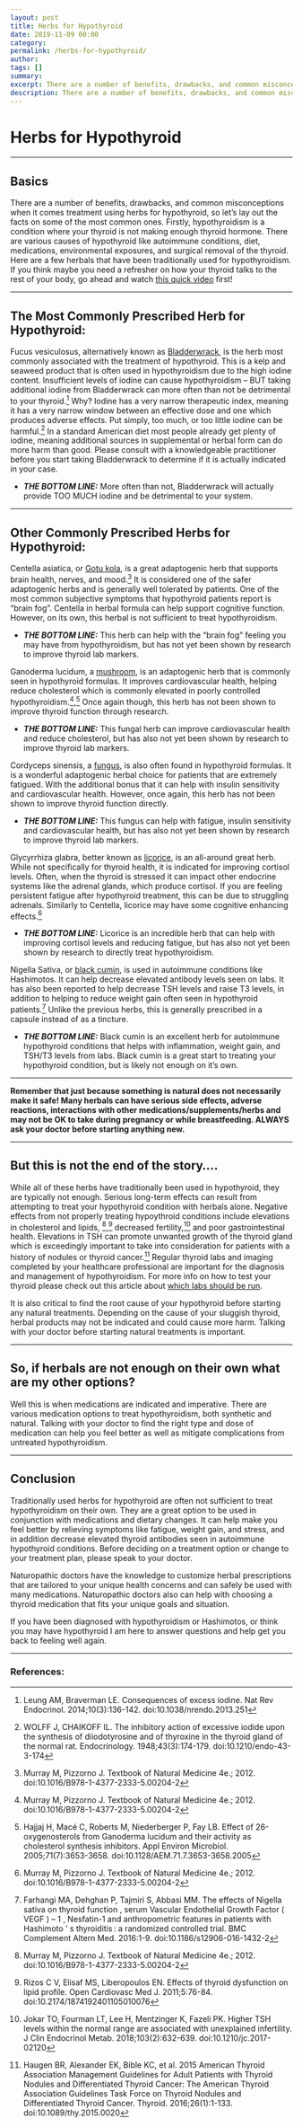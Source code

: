 ```yaml
---
layout: post
title: Herbs for Hypothyroid
date: 2019-11-09 00:00
category: 
permalink: /herbs-for-hypothyroid/
author: 
tags: []
summary: 
excerpt: There are a number of benefits, drawbacks, and common misconceptions when it comes treatment using herbs for hypothyroid, so let’s lay out the facts on some of the most common ones. Firstly, 
description: There are a number of benefits, drawbacks, and common misconceptions when it comes treatment using herbs for hypothyroid, so let’s lay out the facts...
---
```


# Herbs for Hypothyroid 

***

## Basics

There are a number of benefits, drawbacks, and common misconceptions when it comes treatment using herbs for hypothyroid, so let’s lay out the facts on some of the most common ones. Firstly, hypothyroidism is a condition where your thyroid is not making enough thyroid hormone. There are various causes of hypothyroid like autoimmune conditions, diet, medications, environmental exposures, and surgical removal of the thyroid. Here are a few herbals that have been traditionally used for hypothyroidism. If you think maybe you need a refresher on how your thyroid talks to the rest of your body, go ahead and watch [this quick video](https://www.youtube.com/watch?v=oo3oTNJ0DT0) first!

***

## The Most Commonly Prescribed Herb for Hypothyroid:

Fucus vesiculosus, alternatively known as [Bladderwrack](https://www.webmd.com/vitamins/ai/ingredientmono-726/bladderwrack), is the herb most commonly associated with the treatment of hypothyroid. This is a kelp and seaweed product that is often used in hypothyroidism due to the high iodine content. Insufficient levels of iodine can cause hypothyroidism – BUT taking additional iodine from Bladderwrack can more often than not be detrimental to your thyroid.[^1] Why? Iodine has a very narrow therapeutic index, meaning it has a very narrow window between an effective dose and one which produces adverse effects. Put simply, too much, or too little iodine can be harmful.[^2] In a standard American diet most people already get plenty of iodine, meaning additional sources in supplemental or herbal form can do more harm than good. Please consult with a knowledgeable practitioner before you start taking Bladderwrack to determine if it is actually indicated in your case. 

* ***THE BOTTOM LINE:*** More often than not, Bladderwrack will actually provide TOO MUCH iodine and be detrimental to your system.

***

## Other Commonly Prescribed Herbs for Hypothyroid:

Centella asiatica, or [Gotu kola](https://www.webmd.com/vitamins/ai/ingredientmono-753/gotu-kola), is a great adaptogenic herb that supports brain health, nerves, and mood.[^3] It is considered one of the safer adaptogenic herbs and is generally well tolerated by patients. One of the most common subjective symptoms that hypothyroid patients  report is “brain fog”. Centella in herbal formula can help support cognitive function. However, on its own, this herbal is not sufficient to treat hypothyroidism.

* ***THE BOTTOM LINE:*** This herb can help with the “brain fog” feeling you may have from hypothyroidism, but has not yet been shown by research to improve thyroid lab markers.

 

Ganoderma lucidum, a [mushroom](https://www.webmd.com/vitamins/ai/ingredientmono-905/reishi-mushroom), is an adaptogenic herb that is commonly seen in hypothyroid formulas. It improves cardiovascular health, helping reduce cholesterol which is commonly elevated in poorly controlled hypothyroidism.[^3],[^4] Once again though, this herb has not been shown to improve thyroid function through research. 

* ***THE BOTTOM LINE:*** This fungal herb can improve cardiovascular health and reduce cholesterol,  but has also not yet been shown by research to improve thyroid lab markers.

 

Cordyceps sinensis, a [fungus](https://www.webmd.com/vitamins/ai/ingredientmono-602/cordyceps), is also often found in hypothyroid formulas. It is a wonderful adaptogenic herbal choice for patients that are extremely fatigued. With the additional bonus that it can help with insulin sensitivity and cardiovascular health. However, once again, this herb has not been shown to improve thyroid function directly.

* ***THE BOTTOM LINE:*** This fungus can help with fatigue, insulin sensitivity and cardiovascular health, but has also not yet been shown by research to improve thyroid lab markers.

 

Glycyrrhiza glabra, better known as [licorice](https://www.webmd.com/vitamins/ai/ingredientmono-881/licorice), is an all-around great herb. While not specifically for thyroid health, it is indicated for improving cortisol levels. Often, when the thyroid is stressed it can impact other endocrine systems like the adrenal glands, which produce cortisol. If you are feeling persistent fatigue after hypothyroid treatment, this can be due to struggling adrenals. Similarly to Centella, licorice may have some cognitive enhancing effects.[^3]

* ***THE BOTTOM LINE:*** Licorice is an incredible herb that can help with improving cortisol levels and reducing fatigue, but has also not yet been shown by research to directly treat hypothyroidism.

Nigella Sativa, or [black cumin](https://www.webmd.com/vitamins/ai/ingredientmono-901/black-seed), is used in autoimmune conditions like Hashimotos. It can help decrease elevated antibody levels seen on labs. It has also been reported to help decrease TSH levels and raise T3 levels, in addition to helping to reduce weight gain often seen in hypothyroid patients.[^5] Unlike the previous herbs, this is generally prescribed in a capsule instead of as a tincture.

* ***THE BOTTOM LINE:*** Black cumin is an excellent herb for autoimmune hypothyroid conditions that helps with inflammation, weight gain, and TSH/T3 levels from labs. Black cumin is a great start to treating your hypothyroid condition, but is likely not enough on it’s own.

*** 

**Remember that just because something is natural does not necessarily make it safe! Many herbals can have serious side effects, adverse reactions, interactions with other medications/supplements/herbs and may not be OK to take during pregnancy or while breastfeeding. ALWAYS ask your doctor before starting anything new.**

***

## But this is not the end of the story….

While all of these herbs have traditionally been used in hypothyroid, they are typically not enough. Serious long-term effects can result from attempting to treat your hypothyroid condition with herbals alone. Negative effects from not properly treating hypoythroid conditions include elevations in cholesterol and lipids, [^3],[^6]  decreased fertility,[^7]  and  poor gastrointestinal health. Elevations in TSH can promote unwanted growth of the thyroid gland which is exceedingly important to take into consideration for patients with a history of nodules or thyroid cancer.[^8] Regular thyroid labs and imaging completed by your healthcare professional are important for the diagnosis and management of hypothyroidism. For more info on how to test your thyroid please check out this article about [which labs should be run](https://drtaraburke.com/thyroid-testing/). 

It is also critical to find the root cause of your hypothyroid before starting any natural treatments. Depending on the cause of your sluggish thyroid, herbal products may not be indicated and could cause more harm. Talking with your doctor before starting natural treatments is important.

***

## So, if herbals are not enough on their own what are my other options?

Well this is when medications are indicated and imperative. There are various medication options to treat hypothyroidism, both synthetic and natural. Talking with your doctor to find the right type and dose of medication can help you feel better as well as mitigate complications from untreated hypothyroidism. 

***

## Conclusion

Traditionally used herbs for hypothyroid are often not sufficient to treat hypothyroidism on their own. They are a great option to be used in conjunction with medications and dietary changes. It can help make you feel better by relieving symptoms like fatigue, weight gain, and stress, and in addition decrease elevated thyroid antibodies seen in autoimmune hypothyroid conditions. Before deciding on a treatment option or change to your treatment plan, please speak to your doctor. 

Naturopathic doctors have the knowledge to customize herbal prescriptions that are tailored to your unique health concerns and can safely be used with many medications. Naturopathic doctors also can help with choosing a thyroid medication that fits your unique goals and situation.

If you have been diagnosed with hypothyroidism or Hashimotos, or think you may have hypothyroid I am here to answer questions and help get you back to feeling well again. 

***

### References:

[^1]: Leung AM, Braverman LE. Consequences of excess iodine. Nat Rev Endocrinol. 2014;10(3):136-142. doi:10.1038/nrendo.2013.251
[^2]: WOLFF J, CHAIKOFF IL. The inhibitory action of excessive iodide upon the synthesis of diiodotyrosine and of thyroxine in the thyroid gland of the normal rat. Endocrinology. 1948;43(3):174-179. doi:10.1210/endo-43-3-174
[^3]: Murray M, Pizzorno J. Textbook of Natural Medicine 4e.; 2012. doi:10.1016/B978-1-4377-2333-5.00204-2
[^4]: Hajjaj H, Macé C, Roberts M, Niederberger P, Fay LB. Effect of 26-oxygenosterols from Ganoderma lucidum and their activity as cholesterol synthesis inhibitors. Appl Environ Microbiol. 2005;71(7):3653-3658. doi:10.1128/AEM.71.7.3653-3658.2005
[^5]: Farhangi MA, Dehghan P, Tajmiri S, Abbasi MM. The effects of Nigella sativa on thyroid function , serum Vascular Endothelial Growth Factor ( VEGF ) – 1 , Nesfatin-1 and anthropometric features in patients with Hashimoto ’ s thyroiditis : a randomized controlled trial. BMC Complement Altern Med. 2016:1-9. doi:10.1186/s12906-016-1432-2
[^6]: Rizos C V, Elisaf MS, Liberopoulos EN. Effects of thyroid dysfunction on lipid profile. Open Cardiovasc Med J. 2011;5:76-84. doi:10.2174/1874192401105010076
[^7]: Jokar TO, Fourman LT, Lee H, Mentzinger K, Fazeli PK. Higher TSH levels within the normal range are associated with unexplained infertility. J Clin Endocrinol Metab. 2018;103(2):632-639. doi:10.1210/jc.2017-02120
[^8]: Haugen BR, Alexander EK, Bible KC, et al. 2015 American Thyroid Association Management Guidelines for Adult Patients with Thyroid Nodules and Differentiated Thyroid Cancer: The American Thyroid Association Guidelines Task Force on Thyroid Nodules and Differentiated Thyroid Cancer. Thyroid. 2016;26(1):1-133. doi:10.1089/thy.2015.0020